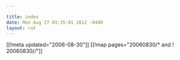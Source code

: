 ```yaml
---

title: index
date: Mon Aug 27 03:35:01 2012 -0400
layout: rut
---
```


[[!meta updated="2006-08-30"]]
[[!map pages="20060830/* and ! 20060830/*/*"]]
